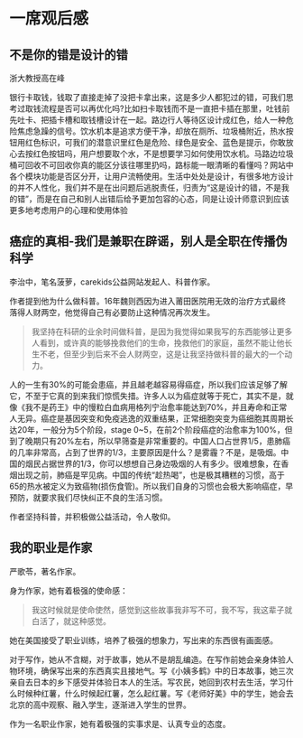# 一席观后感

## 不是你的错是设计的错

浙大教授高在峰

银行卡取钱，钱取了直接走掉了没把卡拿出来，这是多少人都犯过的错，可我们思考过取钱流程是否可以再优化吗?比如扫卡取钱而不是一直把卡插在那里，吐钱前先吐卡、把插卡槽和取钱槽设计在一起。路边行人等待区设计成红色，给人一种危险焦虑急躁的信号。饮水机本是追求方便干净，却放在厕所、垃圾桶附近，热水按钮用红色标识，可我们的潜意识里红色是危险、绿色是安全、蓝色是提示，你敢放心去按红色按钮吗，用户想要取个水，不是想要学习如何使用饮水机。马路边垃圾桶可回收不可回收你真的能区分该往哪里扔吗，路标能一眼清晰的看懂吗？网站中各个模块功能是否区分开，让用户流畅使用。生活中处处是设计，有很多地方设计的并不人性化，我们并不是在出问题后逃脱责任，归责为“这是设计的错，不是我的错”，而是在自己和别人出错后给予更加包容的心态，同是让设计师意识到应该更多地考虑用户的心理和使用体验

## 癌症的真相-我们是兼职在辟谣，别人是全职在传播伪科学

李治中，笔名菠萝，carekids公益网站发起人、科普作家。

作者提到他为什么做科普。16年魏则西因为进入莆田医院用无效的治疗方式最终落得人财两空，他觉得自己有必要防止这种情况再次发生。

>我坚持在科研的业余时间做科普，是因为我觉得如果我写的东西能够让更多人看到，或许真的能够挽救他们的生命，挽救他们的家庭，虽然不能让他长生不老，但至少到后来不会人财两空，这是让我坚持做科普的最大的一个动力。

人的一生有30%的可能会患癌，并且越老越容易得癌症，所以我们应该足够了解它，不至于它真的到来我们惊慌失措。许多人以为癌症就等于死亡，其实不是，就像《我不是药王》中的慢粒白血病用格列宁治愈率能达到70%，并且寿命和正常人无异。癌症是基因突变和免疫逃逸的双重结果，正常细胞突变为癌细胞其周期长达20年，一般分为5个阶段，stage 0~5，在前2个阶段癌症的治愈率为100%，但到了晚期只有20%左右，所以早筛查是非常重要的。中国人口占世界1/5，患肺癌的几率非常高，占到了世界的1/3，主要原因是什么？是雾霾？不是，是吸烟。中国的烟民占据世界的1/3，你可以想想自己身边吸烟的人有多少。很难想象，在香烟出现之前，肺癌是罕见病。中国的传统“趁热喝”，也是极其糟糕的习惯，高于65的热水被定义为致癌物(损伤食管)。所以我们自身的习惯也会极大影响癌症，早预防，就要求我们尽快纠正不良的生活习惯。

作者坚持科普，并积极做公益活动，令人敬仰。

## 我的职业是作家

严歌苓，著名作家。

身为作家，她有着极强的使命感：

>我这时候就是使命使然，感觉到这些故事我非写不可，我不写，我这辈子就白活了，就这种感觉。

她在美国接受了职业训练，培养了极强的想象力，写出来的东西很有画面感。

对于写作，她从不含糊，对于故事，她从不是胡乱编造。在写作前她会亲身体验人物环境，确保写出来的东西真实且接地气。写《小姨多鹤》中的日本故事，她三次亲自去日本的乡下感受并体验日本人的生活。写农民，她回到农村去生活，学习什么时候种红薯，什么时候起红薯，怎么起红薯。写《老师好美》中的学生，她会去北京的高中观察、融入学生，逐渐进入学生的世界。

作为一名职业作家，她有着极强的实事求是、认真专业的态度。